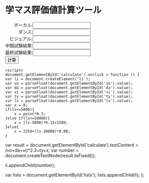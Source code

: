 <!DOCTYPE html>
<html>
  <head>
    <meta charset="UTF-8">
    <title>学マス評価値計算ツール</title>
  </head>
  <body>
    <h1>学マス評価値計算ツール</h1>
    　　ボーカル:<input id="vo" type="text"><br>
    　　　ダンス:<input id="da" type="text"><br>
    　ビジュアル:<input id="vi" type="text"><br>
    中間試験結果:<input id="ty" type="text"><br>
    最終試験結果:<input id="ls" type="text"><br>
    <input id="calculate" type="button" value="計算">
    <p id="lists"></p>

    <script>
    document.getElementById('calculate').onclick = function () {
    var li = document.createElement('li');
    var vo = parseFloat(document.getElementById('vo').value);
    var da = parseFloat(document.getElementById('da').value);
    var vi = parseFloat(document.getElementById('vi').value);
    var ty = parseFloat(document.getElementById('ty').value);
    var ls = parseFloat(document.getElementById('ls').value);
    var x = 0;
    if(ls<=5000){
        x = point*0.3;
    }else if(ls<=10000){
        x = (ls-5000)*0.15+1500;
    }else{
        x = 2250+(ls-10000)*0.08;
    }

  var result = document.getElementById('calculate').textContent = (vo+da+vi)*2.3+ty+x;
  var number = document.createTextNode(result.toFixed());

  li.appendChild(number);

  var lists = document.getElementById('lists');
  lists.appendChild(li);
};
    </script>
  </body>
</html>
